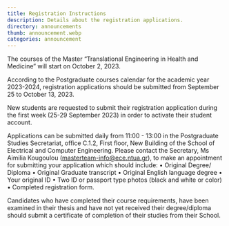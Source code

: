 ```yaml
---
title: Registration Instructions
description: Details about the registration applications.
directory: announcements
thumb: announcement.webp
categories: announcement
---
```

The courses of the Master “Translational Engineering in Health and Medicine” will start on October 2, 2023.

According to the Postgraduate courses calendar for the academic year 2023-2024, registration applications should be submitted from September 25 to October 13, 2023.

New students are requested to submit their registration application during the first week (25-29 September 2023) in order to activate their student account.

Applications can be submitted daily from 11:00 - 13:00 in the Postgraduate Studies Secretariat, office C.1.2, First floor, New Building of the School of Electrical and Computer Engineering. Please contact the Secretary, Ms Aimilia Kougoulou (masterteam-info@ece.ntua.gr), to make an appointment for submitting your application which should include:
•	Original Degree/ Diploma
•	Original Graduate transcript
•	Original English language degree
•	Your original ID
•	Two ID or passport type photos (black and white or color)
•	Completed registration form.

Candidates who have completed their course requirements, have been examined in their thesis and have not yet received their degree/diploma should submit a certificate of completion of their studies from their School.
